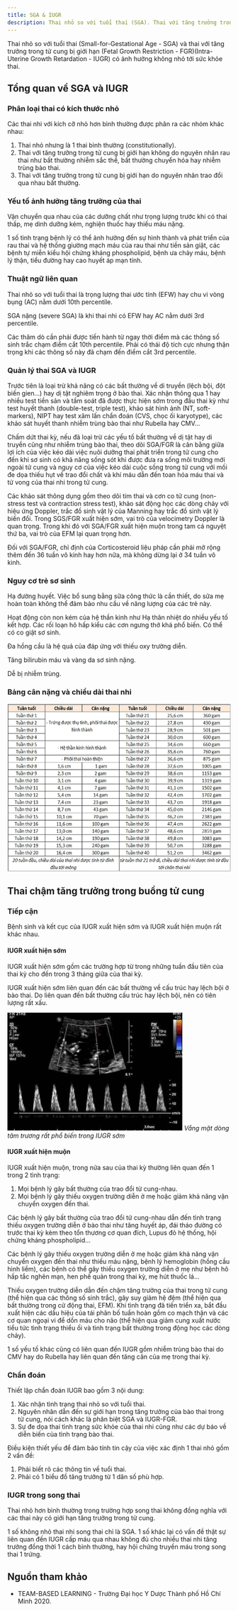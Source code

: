 ```yaml
---
title: SGA & IUGR
description: Thai nhỏ so với tuổi thai (SGA). Thai với tăng trưởng trong tử cung bị giới hạn (FGR)(IUGR).
---
```


Thai nhỏ so với tuổi thai (Small-for-Gestational Age - SGA) và thai với tăng trưởng trong tử cung bị giới hạn (Fetal Growth Restriction - FGR)(Intra-Uterine Growth Retardation - IUGR) có ảnh hưởng không nhỏ tới sức khỏe thai.

## Tổng quan về SGA và IUGR

### Phân loại thai có kích thước nhỏ

Các thai nhi với kích cỡ nhỏ hơn bình thường được phân ra các nhóm khác nhau:

1. Thai nhỏ nhưng là 1 thai bình thường (constitutionally).
2. Thai với tăng trưởng trong tử cung bị giới hạn không do nguyên nhân rau thai như bất thường nhiễm sắc thể, bất thường chuyển hóa hay nhiễm trùng bào thai.
3. Thai với tăng trưởng trong tử cung bị giới hạn do nguyên nhân trao đổi qua nhau bất thường.

### Yếu tố ảnh hưởng tăng trưởng của thai

Vận chuyển qua nhau của các dưỡng chất như trọng lượng trước khi có thai thấp, mẹ dinh dưỡng kém, nghiện thuốc hay thiếu máu nặng.

1 số tình trạng bệnh lý có thể ảnh hưởng đến sự hình thành và phát triển của rau thai và hệ thống giường mạch máu của rau thai như tiền sản giật, các bệnh tự miễn kiểu hội chứng kháng phospholipid, bệnh ưa chảy máu, bệnh lý thận, tiểu đường hay cao huyết áp mạn tính.

### Thuật ngữ liên quan

Thai nhỏ so với tuổi thai là trọng lượng thai ước tính (EFW) hay chu vi vòng bụng (AC) nằm dưới 10th percentile.

SGA nặng (severe SGA) là khi thai nhi có EFW hay AC nằm dưới 3rd percentile.

Các thăm dò cần phải được tiến hành từ ngay thời điểm mà các thông số sinh trắc chạm điểm cắt 10th percentile. Phải có thái độ tích cực nhưng thận trọng khi các thông số này đã chạm đến điểm cắt 3rd percentile.

### Quản lý thai SGA và IUGR

Trước tiên là loại trừ khả năng có các bất thường về di truyền (lệch bội, đột biến gien...) hay
dị tật nghiêm trọng ở bào thai. Xác nhận thông qua 1 hay nhiều test tiền sản và tầm soát đã được thực hiện sớm trong đầu thai kỳ như test huyết thanh (double-test, triple test), khảo sát hình ảnh (NT, soft-markers), NIPT hay test xâm lấn chẩn đoán (CVS, chọc ối karyotype), các khảo sát huyết thanh nhiễm trùng bào thai như Rubella hay CMV...

Chấm dứt thai kỳ, nếu đã loại trừ các yếu tố bất thường về dị tật hay di truyền cũng như nhiễm trùng bào thai, theo dõi SGA/FGR là cân bằng giữa lợi ích của việc kéo dài việc nuôi dưỡng thai phát triển trong tử cung cho đến khi sơ sinh có khả năng sống sót khi được đưa ra sống môi trường mới ngoài tử cung và nguy cơ của việc kéo dài cuộc sống trong tử cung với mối đe dọa thiếu hụt về trao đổi chất và khí máu dẫn đến toan hóa máu thai và tử vong của thai nhi trong tử cung.

Các khảo sát thông dụng gồm theo dõi tim thai và cơn co tử cung (non-stress test và contraction stress
test), khảo sát động học các dòng chảy với hiệu ứng Doppler, trắc đồ sinh vật lý của Manning hay trắc đồ sinh vật lý biến đổi. Trong SGS/FGR xuất hiện sớm, vai trò của velocimetry Doppler là quan trọng.
Trong khi đó với SGA/FGR xuất hiện muộn trong tam cá nguyệt thứ ba, vai trò của EFM lại quan trọng hơn.

Đối với SGA/FGR, chỉ định của Corticosteroid liệu pháp cần phải mở rộng thêm đến 36 tuần vô kinh hay hơn nữa, mà không dừng lại ở 34 tuần vô kinh.

### Nguy cơ trẻ sơ sinh

Hạ đường huyết. Việc bổ sung bằng sữa công thức là cần thiết, do sữa mẹ hoàn toàn không thể đảm bảo nhu cầu về năng lượng của các trẻ này.

Hoạt động còn non kém của hệ thần kinh như Hạ thân nhiệt do nhiều yếu tố kết hợp. Các rối loạn hô hấp kiểu các cơn ngưng thở khá phổ biến. Có thể có co giật sơ sinh.

Đa hồng cầu là hệ quả của đáp ứng với thiếu oxy trường diễn.

Tăng bilirubin máu và vàng da sơ sinh nặng.

Dễ bị nhiễm trùng.

### Bảng cân nặng và chiều dài thai nhi

![Bảng cân nặng và chiều dài thai nhi theo WHO](../../../assets/san-khoa/sga-iugr/can-nang-chieu-dai-thai-nhi-theo-who.webp)

## Thai chậm tăng trưởng trong buồng tử cung

### Tiếp cận

Bệnh sinh và kết cục của IUGR xuất hiện sớm và IUGR xuất hiện muộn rất khác nhau.

#### IUGR xuất hiện sớm

IUGR xuất hiện sớm gồm các trường hợp từ trong những tuần đầu tiên của thai kỳ cho đến trong 3 tháng giữa của thai kỳ.

IUGR xuất hiện sớm liên quan đến các bất thường về cấu trúc hay lệch bội ở bào thai. Do liên quan đến bất thường cấu trúc hay lệch bội, nên có tiên lượng rất xấu.

![Doppler IUGR sớm](../../../assets/san-khoa/sga-iugr/doppler-iugr-som.png)
_Vắng mặt dòng tâm trương rất phổ biến trong IUGR sớm_

#### IUGR xuất hiện muộn

IUGR xuất hiện muộn, trong nửa sau của thai kỳ thường liên quan đến 1 trong 2 tình trạng:

1. Mọi bệnh lý gây bất thường của trao đổi tử cung-nhau.
2. Mọi bệnh lý gây thiếu oxygen trường diễn ở mẹ hoặc giảm khả năng vận chuyển oxygen đến thai.

Các bệnh lý gây bất thường của trao đổi tử cung-nhau dẫn đến tình trạng thiếu oxygen trường diễn ở bào thai như tăng huyết áp, đái tháo đường có trước thai kỳ kèm theo tổn thương cơ quan đích, Lupus đỏ hệ thống, hội chứng kháng phospholipid...

Các bệnh lý gây thiếu oxygen trường diễn ở mẹ hoặc giảm khả năng vận chuyển oxygen đến thai như thiếu máu nặng, bệnh lý hemoglobin (hồng cầu hình liềm), các bệnh có thể gây thiếu oxygen trường diễn ở mẹ như bệnh hô hấp tắc nghẽn mạn, hen phế quản trong thai kỳ, mẹ hút thuốc lá...

Thiếu oxygen trường diễn dẫn đến chậm tăng trưởng của thai trong tử cung (thể hiện qua các thông số sinh trắc), gây suy giảm hệ đệm (thể hiện qua bất thường trong cử động thai, EFM). Khi tình trạng đã tiến triển xa, bắt đầu xuất hiện các dấu hiệu của tái phân bố tuần hoàn gồm co mạch thận và các cơ quan ngoại vi để dồn máu cho não (thể hiện qua giảm cung xuất nước tiểu tức tình trạng thiểu ối và tình trạng bất thường trong động học các dòng chảy).

1 số yếu tố khác cũng có liên quan đến IUGR gồm nhiễm trùng bào thai do CMV hay do Rubella hay liên quan đến tăng cân của mẹ trong thai kỳ.

### Chẩn đoán

Thiết lập chẩn đoán IUGR bao gồm 3 nội dung:

1. Xác nhận tình trạng thai nhỏ so với tuổi thai.
2. Nguyên nhân dẫn đến sự giới hạn trong tăng trưởng của bào thai trong tử cung, nói cách khác là phân biệt SGA và IUGR-FGR.
3. Sự đe dọa thai tình trạng sức khỏe của thai nhi cũng như các dự báo về diễn biến của tình trạng bào thai.

Điều kiện thiết yếu để đảm bảo tính tin cậy của việc xác định 1 thai nhỏ gồm 2 vấn đề:

1. Phải biết rõ các thông tin về tuổi thai.
2. Phải có 1 biểu đồ tăng trưởng từ 1 dân số phù hợp.

### IUGR trong song thai

Thai nhỏ hơn bình thường trong trường hợp song thai không đồng nghĩa với các thai này có giới hạn tăng trưởng trong tử cung.

1 số không nhỏ thai nhi song thai chỉ là SGA. 1 số khác lại có vấn đề thật sự liên quan đến IUGR cấp máu qua nhau không đủ cho nhiều thai nhi tăng trưởng đồng thời 1 cách bình thường, hay hội chứng truyền máu trong song thai 1 trứng.

## Nguồn tham khảo

- TEAM-BASED LEARNING - Trường Đại học Y Dược Thành phố Hồ Chí Minh 2020.
